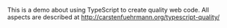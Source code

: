 This is a demo about using TypeScript to create quality web code. All aspects are described at http://carstenfuehrmann.org/typescript-quality/
